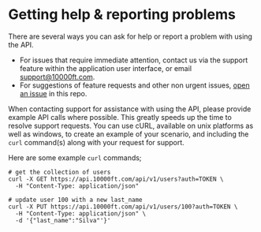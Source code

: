 # Getting help & reporting problems

There are several ways you can ask for help or report a problem with using the API.

* For issues that require immediate attention, contact us via the support feature within the application user interface, or email support@10000ft.com.
* For suggestions of feature requests and other non urgent issues, [open an issue](https://github.com/10Kft/10kft-api/issues) in this repo.

When contacting support for assistance with using the API, please provide example API calls where possible. This greatly speeds up the time to resolve support requests. You can use cURL, available on unix platforms as well as windows, to create an example of your scenario, and including the `curl` command(s) along with your request for support.

Here are some example `curl` commands;

```
# get the collection of users
curl -X GET https://api.10000ft.com/api/v1/users?auth=TOKEN \
  -H "Content-Type: application/json"

# update user 100 with a new last_name
curl -X PUT https://api.10000ft.com/api/v1/users/100?auth=TOKEN \
  -H "Content-Type: application/json" \
  -d '{"last_name":"Silva"'}'
```
